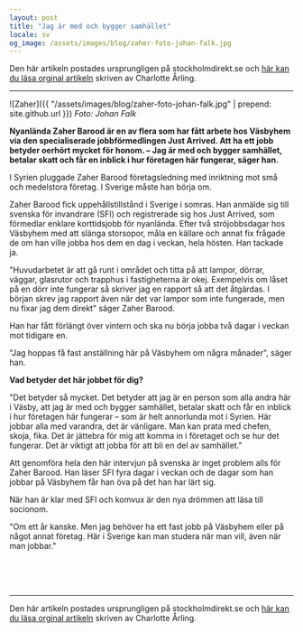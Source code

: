 ```yaml
---
layout: post
title: "Jag är med och bygger samhället"
locale: sv
og_image: /assets/images/blog/zaher-foto-johan-falk.jpg
---
```


Den här artikeln postades ursprungligen på stockholmdirekt.se och [här kan du läsa orginal artikeln](http://www.stockholmdirekt.se/nyheter/jag-ar-med-och-bygger-samhallet/repdpnpls!1rOV9ve@zTt29u1FgbyBCg/) skriven av Charlotte Årling.

---

![Zaher]({{ "/assets/images/blog/zaher-foto-johan-falk.jpg" | prepend: site.github.url }})
_Foto: Johan Falk_

__Nyanlända Zaher Barood är en av flera som har fått arbete hos Väsbyhem via den specialiserade jobbförmedlingen Just Arrived. Att ha ett jobb betyder oerhört mycket för honom. – Jag är med och bygger samhället, betalar skatt och får en inblick i hur företagen här fungerar, säger han.__

I Syrien pluggade Zaher Barood företagsledning med inriktning mot små och medelstora företag. I Sverige måste han börja om.

Zaher Barood fick uppehållstillstånd i Sverige i somras. Han anmälde sig till svenska för invandrare (SFI) och registrerade sig hos Just Arrived, som förmedlar enklare korttidsjobb för nyanlända. Efter två ströjobbsdagar hos Väsbyhem med att slänga storsopor, måla en källare och annat fix frågade de om han ville jobba hos dem en dag i veckan, hela hösten. Han tackade ja.

"Huvudarbetet är att gå runt i området och titta på att lampor, dörrar, väggar, glasrutor och trapphus i fastigheterna är okej. Exempelvis om låset på en dörr inte fungerar så skriver jag en rapport så att det åtgärdas. I början skrev jag rapport även när det var lampor som inte fungerade, men nu fixar jag dem direkt" säger Zaher Barood.

Han har fått förlängt över vintern och ska nu börja jobba två dagar i veckan mot tidigare en.

"Jag hoppas få fast anställning här på Väsbyhem om några månader", säger han.

__Vad betyder det här jobbet för dig?__

"Det betyder så mycket. Det betyder att jag är en person som alla andra här i Väsby, att jag är med och bygger samhället, betalar skatt och får en inblick i hur företagen här fungerar – som är helt annorlunda mot i Syrien. Här jobbar alla med varandra, det är vänligare. Man kan prata med chefen, skoja, fika. Det är jättebra för mig att komma in i företaget och se hur det fungerar. Det är viktigt att jobba för att bli en del av samhället."

Att genomföra hela den här intervjun på svenska är inget problem alls för Zaher Barood. Han läser SFI fyra dagar i veckan och de dagar som han jobbar på Väsbyhem får han öva på det han har lärt sig.

När han är klar med SFI och komvux är den nya drömmen att läsa till socionom.

"Om ett år kanske. Men jag behöver ha ett fast jobb på Väsbyhem eller på något annat företag. Här i Sverige kan man studera när man vill, även när man jobbar."

<br><br><br>

---

Den här artikeln postades ursprungligen på stockholmdirekt.se och [här kan du läsa orginal artikeln](http://www.stockholmdirekt.se/nyheter/jag-ar-med-och-bygger-samhallet/repdpnpls!1rOV9ve@zTt29u1FgbyBCg/) skriven av Charlotte Årling.
